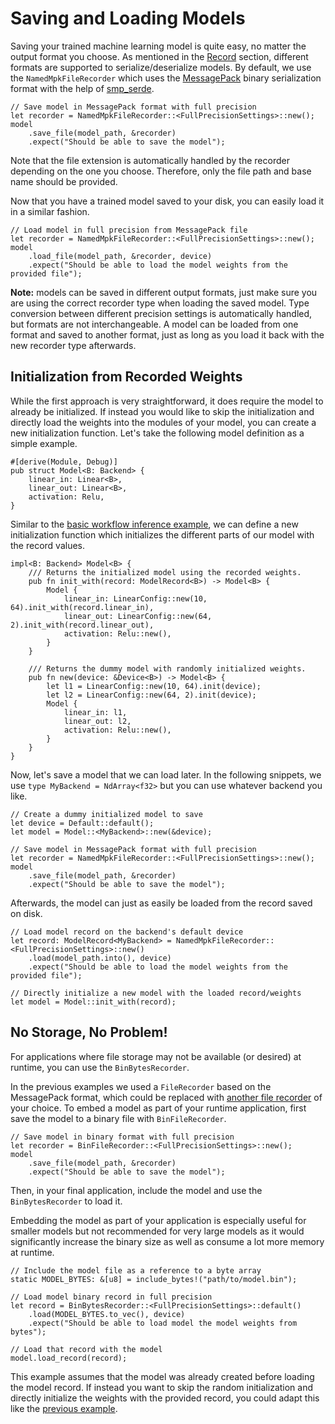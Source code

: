 # Saving and Loading Models

Saving your trained machine learning model is quite easy, no matter the output format you choose. As
mentioned in the [Record](./building-blocks/record.md) section, different formats are supported to
serialize/deserialize models. By default, we use the `NamedMpkFileRecorder` which uses the
[MessagePack](https://msgpack.org/) binary serialization format with the help of
[smp_serde](https://docs.rs/rmp-serde/).

```rust, ignore
// Save model in MessagePack format with full precision
let recorder = NamedMpkFileRecorder::<FullPrecisionSettings>::new();
model
    .save_file(model_path, &recorder)
    .expect("Should be able to save the model");
```

Note that the file extension is automatically handled by the recorder depending on the one you
choose. Therefore, only the file path and base name should be provided.

Now that you have a trained model saved to your disk, you can easily load it in a similar fashion.

```rust, ignore
// Load model in full precision from MessagePack file
let recorder = NamedMpkFileRecorder::<FullPrecisionSettings>::new();
model
    .load_file(model_path, &recorder, device)
    .expect("Should be able to load the model weights from the provided file");
```

**Note:** models can be saved in different output formats, just make sure you are using the correct
recorder type when loading the saved model. Type conversion between different precision settings is
automatically handled, but formats are not interchangeable. A model can be loaded from one format
and saved to another format, just as long as you load it back with the new recorder type afterwards.

## Initialization from Recorded Weights

While the first approach is very straightforward, it does require the model to already be
initialized. If instead you would like to skip the initialization and directly load the weights into
the modules of your model, you can create a new initialization function. Let's take the following
model definition as a simple example.

```rust, ignore
#[derive(Module, Debug)]
pub struct Model<B: Backend> {
    linear_in: Linear<B>,
    linear_out: Linear<B>,
    activation: Relu,
}
```

Similar to the [basic workflow inference example](../basic-workflow/inference.md), we can define a
new initialization function which initializes the different parts of our model with the record
values.

```rust, ignore
impl<B: Backend> Model<B> {
    /// Returns the initialized model using the recorded weights.
    pub fn init_with(record: ModelRecord<B>) -> Model<B> {
        Model {
            linear_in: LinearConfig::new(10, 64).init_with(record.linear_in),
            linear_out: LinearConfig::new(64, 2).init_with(record.linear_out),
            activation: Relu::new(),
        }
    }

    /// Returns the dummy model with randomly initialized weights.
    pub fn new(device: &Device<B>) -> Model<B> {
        let l1 = LinearConfig::new(10, 64).init(device);
        let l2 = LinearConfig::new(64, 2).init(device);
        Model {
            linear_in: l1,
            linear_out: l2,
            activation: Relu::new(),
        }
    }
}
```

Now, let's save a model that we can load later. In the following snippets, we use
`type MyBackend = NdArray<f32>` but you can use whatever backend you like.

```rust, ignore
// Create a dummy initialized model to save
let device = Default::default();
let model = Model::<MyBackend>::new(&device);

// Save model in MessagePack format with full precision
let recorder = NamedMpkFileRecorder::<FullPrecisionSettings>::new();
model
    .save_file(model_path, &recorder)
    .expect("Should be able to save the model");
```

Afterwards, the model can just as easily be loaded from the record saved on disk.

```rust, ignore
// Load model record on the backend's default device
let record: ModelRecord<MyBackend> = NamedMpkFileRecorder::<FullPrecisionSettings>::new()
    .load(model_path.into(), device)
    .expect("Should be able to load the model weights from the provided file");

// Directly initialize a new model with the loaded record/weights
let model = Model::init_with(record);
```

## No Storage, No Problem!

For applications where file storage may not be available (or desired) at runtime, you can use the
`BinBytesRecorder`.

In the previous examples we used a `FileRecorder` based on the MessagePack format, which could be
replaced with [another file recorder](./building-blocks/record.md#recorder) of your choice. To embed
a model as part of your runtime application, first save the model to a binary file with
`BinFileRecorder`.

```rust, ignore
// Save model in binary format with full precision
let recorder = BinFileRecorder::<FullPrecisionSettings>::new();
model
    .save_file(model_path, &recorder)
    .expect("Should be able to save the model");
```

Then, in your final application, include the model and use the `BinBytesRecorder` to load it.

Embedding the model as part of your application is especially useful for smaller models but not
recommended for very large models as it would significantly increase the binary size as well as
consume a lot more memory at runtime.

```rust, ignore
// Include the model file as a reference to a byte array
static MODEL_BYTES: &[u8] = include_bytes!("path/to/model.bin");

// Load model binary record in full precision
let record = BinBytesRecorder::<FullPrecisionSettings>::default()
    .load(MODEL_BYTES.to_vec(), device)
    .expect("Should be able to load model the model weights from bytes");

// Load that record with the model
model.load_record(record);
```

This example assumes that the model was already created before loading the model record. If instead
you want to skip the random initialization and directly initialize the weights with the provided
record, you could adapt this like the [previous example](#initialization-from-recorded-weights).
